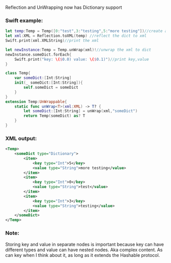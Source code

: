 Reflection and UnWrapping now has Dictionary support <!--more--> 

### Swift example:

```swift
let temp:Temp = Temp([0:"test",3:"testing",5:"more testing"])//create a dict
let xml:XML = Reflection.toXML(temp) //reflect the dict to xml
Swift.print(xml.XMLString)//print the xml

let newInstance:Temp = Temp.unWrap(xml)!//unwrap the xml to dict
newInstance.someDict.forEach{
    Swift.print("key: \($0.0) value: \($0.1)")//print key,value
}

class Temp{
    var someDict:[Int:String]
    init(_ someDict:[Int:String]){
        self.someDict = someDict
    }
}
extension Temp:UnWrappable{
    static func unWrap<T>(xml:XML) -> T? {
        let someDict:[Int:String] = unWrap(xml,"someDict")
        return Temp(someDict) as? T
    }
}
```

### XML output:

```xml
<Temp>
	<someDict type="Dictionary">
		<item>
			<key type="Int">5</key>
			<value type="String">more testing</value>
		</item>
		<item>
			<key type="Int">0</key>
			<value type="String">test</value>
		</item>
		<item>
			<key type="Int">3</key>
			<value type="String">testing</value>
		</item>
	</someDict>
</Temp>
```

### Note:
Storing key and value in separate nodes is important because key can have different types and value can have nested nodes. Aka complex content. As can key when I think about it, as long as it extends the Hashable protocol. 